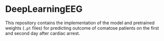 # DeepLearningEEG
This repository contains the implementation of the model and pretrained weights (`.pt` files) for predicting outcome of comatose patients on the first and second day after cardiac arrest.  
